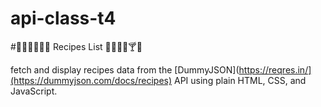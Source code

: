 # api-class-t4
#🍕🥪🌯🥗🍗🥩 Recipes List 🍪🧁🍰🍹🍸🧉

fetch and display recipes data from the [DummyJSON](https://reqres.in/](https://dummyjson.com/docs/recipes) API using plain HTML, CSS, and JavaScript.
